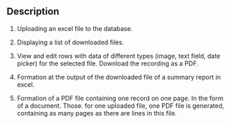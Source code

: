 
## Description

1. Uploading an excel file to the database.

2. Displaying a list of downloaded files.

3. View and edit rows with data of different types (image, text field, date picker) for the selected file. Download the recording as a PDF.

4. Formation at the output of the downloaded file of a summary report in excel.

5. Formation of a PDF file containing one record on one page. In the form of a document. Those. for one uploaded file, one PDF file is generated, containing as many pages as there are lines in this file.

